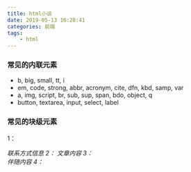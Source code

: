 ```yaml
---
title: html小谈
date: 2019-05-13 16:28:41
categories: 前端
tags:
    - html
---
```

### 常见的内联元素
- b, big, small, tt, i
- em, code, strong, abbr, acronym, cite, dfn, kbd, samp, var
- a, img, script, br, sub, sup, span,  bdo, object, q
- button, textarea, input, select, label

### 常见的块级元素
1：<address> 联系方式信息
2：<artical> 文章内容
3：<aside> 伴随内容
4： <audio> 音频播放
5：<bolckquote> 块级引用
6：<canvas> 图形
7：\<dl\> \<ol\> \<ul\>列表
8：<fieldsetm    >表单元素分组。
9：<figcaption> HTML5图文信息组标题
10：<figure> HTML5图文信息组 (参照 <figcaption>)。
11：<footer> 表示尾部
12：<form>表单
13：\<h1\>, \<h2\>, \<h3\>, \<h4\>, \<h5\>, \<h6\>标题级别 1-6.
14：<header> 表示头部
15：\<p\> 行
16：\<pre\> 预格式化文本
17：<selection> 页面区块
18：<video> 视频文件
19：<iframe> 内嵌框架

### 替换元素和非替换元素
替换元素和非替换元素是相对的，所以我们知道什么是替换元素，那么剩下的就是非替换元素，那么什么是非替换元素了，
定义：不受css视觉格式化模型控制，css渲染不考虑其内容，一般有固定的宽和高
也就是说是替换元素是浏览器根据元素的标签和属性来显示其具体的内容的

### 常见的行内替换元素
img, input, textarea, select, 这些元素可以看到都有自己的一套css列表，并且有的显示是更具自己的属性决定的，如img 的src ,input得type
![image](https://user-images.githubusercontent.com/20452750/56493124-a732e480-6520-11e9-936c-9efef056fdf6.png)

### 常见得块级替换元素
iframe, audio, video

### 行内元素， 块级元素，替换元素得区别
既然知道了行内元素和块级元素，为什么还要知道哪些是替换元素了，我们首先来看看区别
行内元素特点：不会独自成为一行，不能设置宽和高（行内替换元素除外），margin只有水平方向有效果,padding在垂直方向不会增加行高,但是会增加内容区域,也就是不会撑开副元素
原因：之所以不能设置padding，是因为padding的值是根据目标元素的width计算出来的，而inline， non-replace元素的width是不确定的
块级元素特点:会独自成为一行，可以设置高和框，padding和padding上下左右都有效果
其中比较特别得是行内替换元素
行内替换元素：不会独自成为一行，但是可以设置宽和高，padding和margin四个方向都有效果

## 常见html问题

### doctype得作用
doctype得作用是告诉浏览器用什么模式去解析html文档，模式分为两种一种是怪异模式，一种是标准模式，怪异模式下页面显示内容和dom得标准值不同，并且不同浏览器怪异模式还会不一样，所以最好告诉浏览器如果去用什么模式去解析html
#### html4
hrml4 有三种解析模式
> 严格模式 

\<!DOCTYPE HTML PUBLIC "-//W3C//DTD HTML 4.01//EN"  "http://www.w3.org/TR/html4/strict.dtd"\>
> 过度模式

\<!DOCTYPE HTML PUBLIC "-//W3C//DTD HTML 4.01 Transitional//EN"  "http://www.w3.org/TR/html4/loose.dtd"\>

> 框架模式

\<!DOCTYPE HTML PUBLIC "-//W3C//DTD HTML 4.01 Frameset//EN"  "http://www.w3.org/TR/html4/frameset.dtd"\>

html5 只有一种写法
> 标准模式

HTML5不基于SGML，所以不需要引用DTD。在HTML5中<!DOCTYPE>只有一种
<！DOCTYPE html>

## SGML, XML, HTML得区别
上文提到SGML，但是这三者到底是什么关系了
SGML:标准通用标记语言，需要定义DTD来定义解析规则
XML: 可扩展得标记语言，用来传输数据得
HTML:HTML4及以前是SGML衍生过来得， HTML5不依赖SGML，所以不需要定义DTD
XHTML：XHTML是用XML规范来重新规范html，更严格一点

## html5新增了哪些东西
1：增加了语义化标签\<nav\>, \<footer\>, \<header\>,\</artical\>
2：表单增强type增加多种属性number,url,email等
3：标签增加了新属性 \<div data-friut="aa" id="demo"\>\</div>
获取得时候直接写demo.dataset.friut
4：废除了\<frame\>, \<center\>, \<big\>等可以用css实现得标签

## 语义化标签有什么用
1：模块化，便于团队开发
2：有利于爬虫看懂我们得网页
3：有利于SEO优化